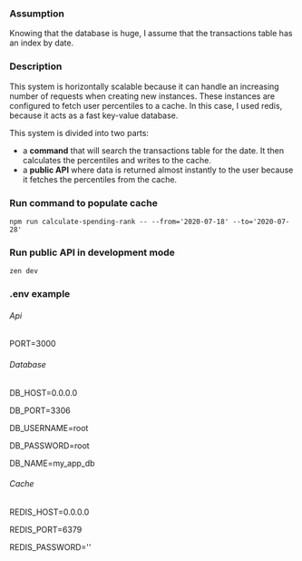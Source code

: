 ### Assumption
Knowing that the database is huge, I assume that the transactions table has an index by date.


### Description
This system is horizontally scalable because it can handle an increasing number of requests when creating new instances. These instances are configured to fetch user percentiles to a cache. In this case, I used redis, because it acts as a fast key-value database.

This system is divided into two parts:
 - a **command** that will search the transactions table for the date. It then calculates the percentiles and writes to the cache.
 - a **public API** where data is returned almost instantly to the user because it fetches the percentiles from the cache.


### Run command to populate cache
`npm run calculate-spending-rank -- --from='2020-07-18' --to='2020-07-28'`


### Run public API in development mode
`zen dev`


### .env example
###### Api
PORT=3000

###### Database
DB_HOST=0.0.0.0

DB_PORT=3306

DB_USERNAME=root

DB_PASSWORD=root

DB_NAME=my_app_db

###### Cache
REDIS_HOST=0.0.0.0

REDIS_PORT=6379

REDIS_PASSWORD=''
